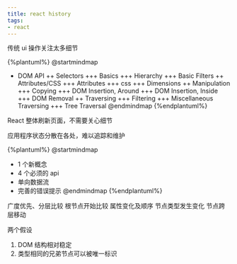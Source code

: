 ```yaml
---
title: react history
tags:
- react
---
```


传统 ui 操作关注太多细节

{%plantuml%}
@startmindmap
+ DOM API
++ Selectors
+++ Basics
+++ Hierarchy
+++ Basic Filters
++ Attributes/CSS
+++ Attributes
+++ css
+++ Dimensions
++ Manipulation
+++ Copying
+++ DOM Insertion, Around
+++ DOM Insertion, Inside
+++ DOM Removal
++ Traversing
+++ Filtering
+++ Miscellaneous Traversing
+++ Tree Traversal
@endmindmap
{%endplantuml%}

<!--more-->

React 整体刷新页面，不需要关心细节

应用程序状态分散在各处，难以追踪和维护

{%plantuml%}
@startmindmap
+ 1 个新概念
+ 4 个必须的 api
+ 单向数据流
+ 完善的错误提示
@endmindmap
{%endplantuml%}

广度优先、分层比较
根节点开始比较
属性变化及顺序
节点类型发生变化
节点跨层移动

两个假设
1. DOM 结构相对稳定
2. 类型相同的兄弟节点可以被唯一标识
